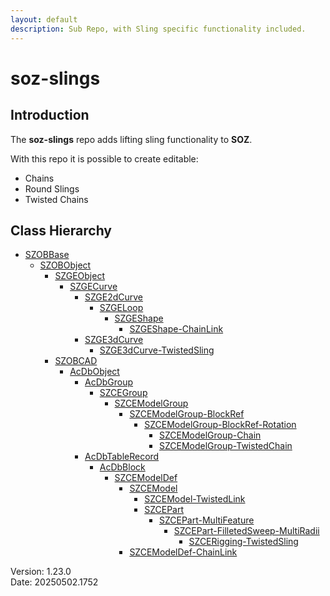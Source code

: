 ```yaml
---
layout: default
description: Sub Repo, with Sling specific functionality included.
---
```


# soz-slings

## Introduction

The **soz-slings** repo adds lifting sling functionality to **SOZ**.

With this repo it is possible to create editable:

- Chains
- Round Slings
- Twisted Chains

## Class Hierarchy

- [SZOBBase](/classes/SZOBBase.html)
  - [SZOBObject](/classes/SZOBObject.html)
    - [SZGEObject](/classes/SZGEObject.html)
      - [SZGECurve](/classes/SZGECurve.html)
        - [SZGE2dCurve](/classes/SZGE2dCurve.html)
          - [SZGELoop](/classes/SZGELoop.html)
            - [SZGEShape](/classes/SZGEShape.html)
              - [SZGEShape-ChainLink](/classes/SZGEShape-ChainLink.html)
        - [SZGE3dCurve](/classes/SZGE3dCurve.html)
          - [SZGE3dCurve-TwistedSling](/classes/SZGE3dCurve-TwistedSling.html)
    - [SZOBCAD](/classes/SZOBCAD.html)
      - [AcDbObject](/classes/AcDbObject.html)
        - [AcDbGroup](/classes/AcDbGroup.html)
          - [SZCEGroup](/classes/SZCEGroup.html)
            - [SZCEModelGroup](/classes/SZCEModelGroup.html)
              - [SZCEModelGroup-BlockRef](/classes/SZCEModelGroup-BlockRef.html)
                - [SZCEModelGroup-BlockRef-Rotation](/classes/SZCEModelGroup-BlockRef-Rotation.html)
                  - [SZCEModelGroup-Chain](/classes/SZCEModelGroup-Chain.html)
                  - [SZCEModelGroup-TwistedChain](/classes/SZCEModelGroup-TwistedChain.html)
        - [AcDbTableRecord](/classes/AcDbTableRecord.html)
          - [AcDbBlock](/classes/AcDbBlock.html)
            - [SZCEModelDef](/classes/SZCEModelDef.html)
              - [SZCEModel](/classes/SZCEModel.html)
                - [SZCEModel-TwistedLink](/classes/SZCEModel-TwistedLink.html)
                - [SZCEPart](/classes/SZCEPart.html)
                  - [SZCEPart-MultiFeature](/classes/SZCEPart-MultiFeature.html)
                    - [SZCEPart-FilletedSweep-MultiRadii](/classes/SZCEPart-FilletedSweep-MultiRadii.html)
                      - [SZCERigging-TwistedSling](/classes/SZCERigging-TwistedSling.html)
              - [SZCEModelDef-ChainLink](/classes/SZCEModelDef-ChainLink.html)

Version:  1.23.0
<br>
Date: 20250502.1752
